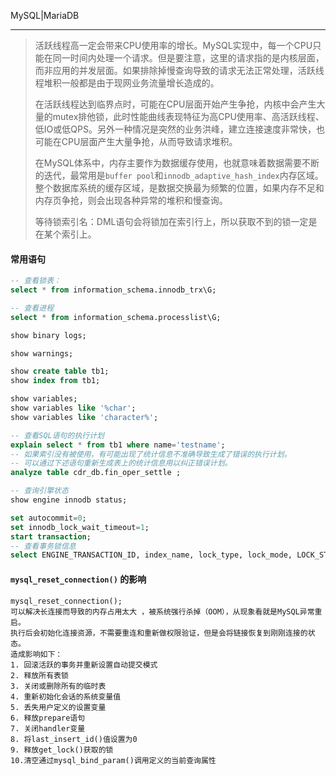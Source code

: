 MySQL|MariaDB

---

> 活跃线程高一定会带来CPU使用率的增长。MySQL实现中，每一个CPU只能在同一时间内处理一个请求。但是要注意，这里的请求指的是内核层面，而非应用的并发层面。如果排除掉慢查询导致的请求无法正常处理，活跃线程堆积一般都是由于现网业务流量增长造成的。
>
> 在活跃线程达到临界点时，可能在CPU层面开始产生争抢，内核中会产生大量的mutex排他锁，此时性能曲线表现特征为高CPU使用率、高活跃线程、低IO或低QPS。另外一种情况是突然的业务洪峰，建立连接速度非常快，也可能在CPU层面产生大量争抢，从而导致请求堆积。
>
> 在MySQL体系中，内存主要作为数据缓存使用，也就意味着数据需要不断的迭代，最常用是`buffer pool`和`innodb_adaptive_hash_index`内存区域。整个数据库系统的缓存区域，是数据交换最为频繁的位置，如果内存不足和内存页争抢，则会出现各种异常的堆积和慢查询。
>
> 等待锁索引名：DML语句会将锁加在索引行上，所以获取不到的锁一定是在某个索引上。

#### 常用语句

```sql
-- 查看锁表：
select * from information_schema.innodb_trx\G;

-- 查看进程
select * from information_schema.processlist\G;

show binary logs;

show warnings;

show create table tb1;
show index from tb1;

show variables;
show variables like '%char';
show variables like 'character%';

-- 查看SQL语句的执行计划
explain select * from tb1 where name='testname';
-- 如果索引没有被使用，有可能出现了统计信息不准确导致生成了错误的执行计划。
-- 可以通过下述语句重新生成表上的统计信息用以纠正错误计划。
analyze table cdr_db.fin_oper_settle ;

-- 查询引擎状态
show engine innodb status;

set autocommit=0;
set innodb_lock_wait_timeout=1;
start transaction;
-- 查看事务锁信息
select ENGINE_TRANSACTION_ID, index_name, lock_type, lock_mode, LOCK_STATUS, lock_data  from performance_schema.data_locks;

```

#### `mysql_reset_connection()` 的影响

```wiki
mysql_reset_connection();
可以解决长连接而导致的内存占用太大 ，被系统强行杀掉（OOM），从现象看就是MySQL异常重启。
执行后会初始化连接资源，不需要重连和重新做权限验证，但是会将链接恢复到刚刚连接的状态。
造成影响如下：
1. 回滚活跃的事务并重新设置自动提交模式
2. 释放所有表锁
3. 关闭或删除所有的临时表
4. 重新初始化会话的系统变量值
5. 丢失用户定义的设置变量
6. 释放prepare语句
7. 关闭handler变量
8. 将last_insert_id()值设置为0
9. 释放get_lock()获取的锁
10.清空通过mysql_bind_param()调用定义的当前查询属性

```

